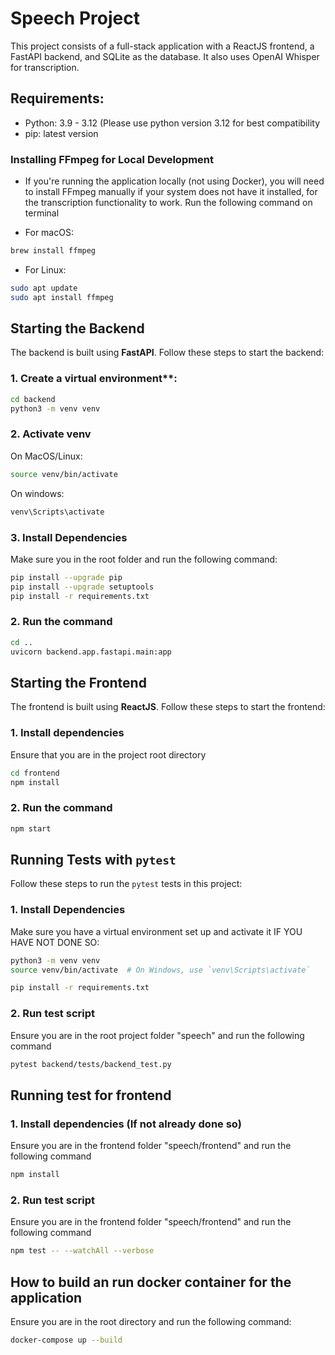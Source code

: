 # Speech Project

This project consists of a full-stack application with a ReactJS frontend, a FastAPI backend, and SQLite as the database. It also uses OpenAI Whisper for transcription.

## Requirements:

- Python: 3.9 - 3.12 (Please use python version 3.12 for best compatibility
- pip: latest version

### Installing FFmpeg for Local Development
- If you're running the application locally (not using Docker), you will need to install FFmpeg manually if your system does not have it installed, for the transcription functionality to work. Run the following command on terminal

- For macOS:

```bash
brew install ffmpeg
```

- For Linux:

```bash
sudo apt update
sudo apt install ffmpeg
```

## Starting the Backend

The backend is built using **FastAPI**. Follow these steps to start the backend:

### 1. Create a virtual environment**:
   
```bash
cd backend
python3 -m venv venv
```

### 2. Activate venv

On MacOS/Linux:

```bash
source venv/bin/activate
```

On windows:

```bash
venv\Scripts\activate
```

### 3. Install Dependencies

Make sure you in the root folder and run the following command:

```bash
pip install --upgrade pip
pip install --upgrade setuptools
pip install -r requirements.txt
```

### 2. Run the command
```bash
cd ..
uvicorn backend.app.fastapi.main:app
```

## Starting the Frontend

The frontend is built using **ReactJS**. Follow these steps to start the frontend:

### 1. Install dependencies

Ensure that you are in the project root directory

```bash
cd frontend
npm install
```

### 2. Run the command
```bash
npm start
```

## Running Tests with `pytest`

Follow these steps to run the `pytest` tests in this project:

### 1. Install Dependencies

Make sure you have a virtual environment set up and activate it IF YOU HAVE NOT DONE SO:

```bash
python3 -m venv venv
source venv/bin/activate  # On Windows, use `venv\Scripts\activate`

pip install -r requirements.txt
```

### 2. Run test script
Ensure you are in the root project folder "speech" and run the following command

```bash
pytest backend/tests/backend_test.py
```


## Running test for frontend

### 1. Install dependencies (If not already done so)

Ensure you are in the frontend folder "speech/frontend" and run the following command

```bash
npm install
```

### 2. Run test script

Ensure you are in the frontend folder "speech/frontend" and run the following command

```bash
npm test -- --watchAll --verbose
```

## How to build an run docker container for the application

Ensure you are in the root directory and run the following command:
```bash
docker-compose up --build
```